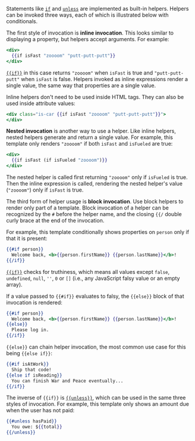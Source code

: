 Statements like [`if`](https://api.emberjs.com/ember/3.0/classes/Ember.Templates.helpers/methods/if?anchor=if)
and [`unless`](https://api.emberjs.com/ember/3.0/classes/Ember.Templates.helpers/methods/unless?anchor=unless)
are implemented as built-in helpers. Helpers can be invoked three ways, each
of which is illustrated below with conditionals.

The first style of invocation is **inline invocation**. This looks similar to
displaying a property, but helpers accept arguments. For example:

```handlebars
<div>
  {{if isFast "zoooom" "putt-putt-putt"}}
</div>
```

[`{{if}}`](https://api.emberjs.com/ember/3.0/classes/Ember.Templates.helpers/methods/if?anchor=if)
in this case returns `"zoooom"` when `isFast` is true and
`"putt-putt-putt"` when `isFast` is false. Helpers invoked as inline expressions
render a single value, the same way that properties are a single value.

Inline helpers don't need to be used inside HTML tags. They can also be used
inside attribute values:

```handlebars
<div class="is-car {{if isFast "zoooom" "putt-putt-putt"}}">
</div>
```

**Nested invocation** is another way to use a helper. Like inline helpers,
nested helpers generate and return a single value. For example, this template
only renders `"zoooom"` if both `isFast` and `isFueled` are true:

```handlebars
<div>
  {{if isFast (if isFueled "zoooom")}}
</div>
```

The nested helper is called first returning `"zoooom"` only if `isFueled` is
true. Then the inline expression is called, rendering the nested helper's
value (`"zoooom"`) only if `isFast` is true.

The third form of helper usage is **block invocation**. Use block helpers
to render only part of a template. Block invocation of a helper can be
recognized by the `#` before the helper name, and the closing `{{/` double
curly brace at the end of the invocation.

For example, this template conditionally shows
properties on `person` only if that it is present:

```handlebars
{{#if person}}
  Welcome back, <b>{{person.firstName}} {{person.lastName}}</b>!
{{/if}}
```

[`{{if}}`](https://api.emberjs.com/ember/3.0/classes/Ember.Templates.helpers/methods/if?anchor=if)
checks for truthiness, which means all values except `false`,
`undefined`, `null`, `''`, `0`  or `[]` (i.e., any JavaScript falsy value or an
empty array).

If a value passed to `{{#if}}` evaluates to falsy, the `{{else}}` block
of that invocation is rendered:

```handlebars
{{#if person}}
  Welcome back, <b>{{person.firstName}} {{person.lastName}}</b>!
{{else}}
  Please log in.
{{/if}}
```

`{{else}}` can chain helper invocation, the most common use case for this being
`{{else if}}`:

```handlebars
{{#if isAtWork}}
  Ship that code!
{{else if isReading}}
  You can finish War and Peace eventually...
{{/if}}
```

The inverse of `{{if}}` is
[`{{unless}}`](https://api.emberjs.com/ember/3.0/classes/Ember.Templates.helpers/methods/unless?anchor=unless),
which can be used in the same three styles of invocation. For example, this
template only shows an amount due when the user has not paid:

```handlebars
{{#unless hasPaid}}
  You owe: ${{total}}
{{/unless}}
```

<!-- eof - needed for pages that end in a code block  -->
